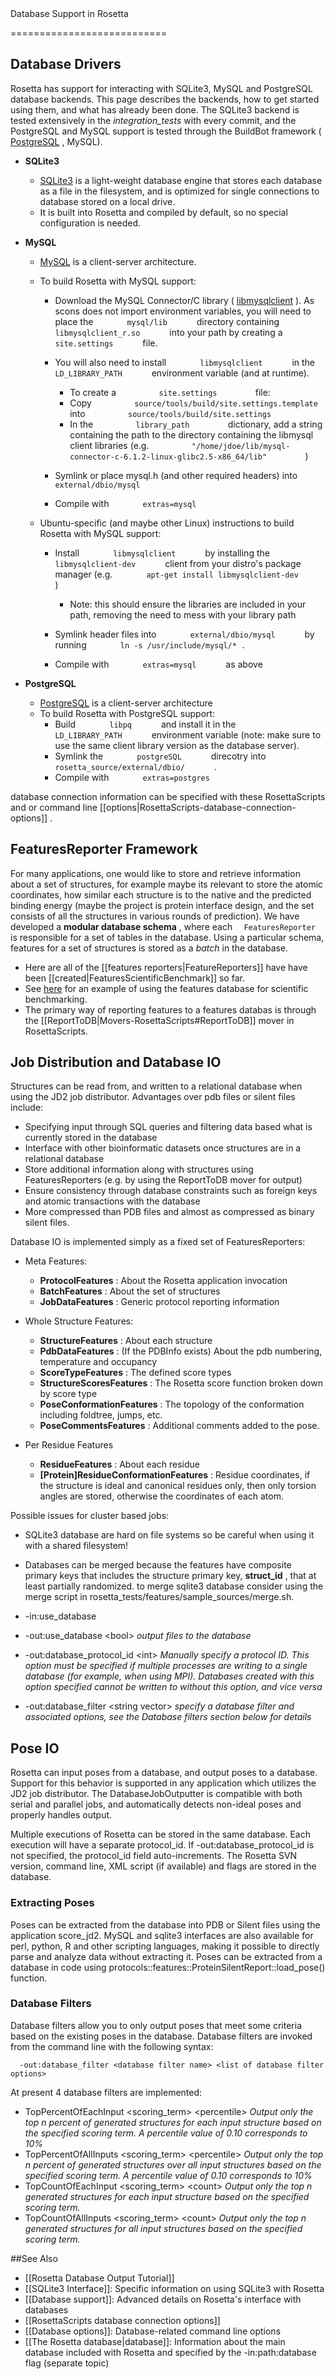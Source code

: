 <!-- --- title: Database IO -->Database Support in Rosetta
===========================

Database Drivers
----------------

Rosetta has support for interacting with SQLite3, MySQL and PostgreSQL database backends. This page describes the backends, how to get started using them, and what has already been done. The SQLite3 backend is tested extensively in the *integration\_tests* with every commit, and the PostgreSQL and MySQL support is tested through the BuildBot framework ( [PostgreSQL](http://buildbot.graylab.jhu.edu:8010/builders/UNC.Mac.PostgreSQL.tests) , MySQL).

-   **SQLite3**
    -   [SQLite3](http://www.sqlite.org/) is a light-weight database engine that stores each database as a file in the filesystem, and is optimized for single connections to database stored on a local drive.
    -   It is built into Rosetta and compiled by default, so no special configuration is needed.

-   **MySQL**
    -   [MySQL](http://www.mysql.com/) is a client-server architecture.
    -   To build Rosetta with MySQL support:
        -   Download the MySQL Connector/C library ( [libmysqlclient](http://dev.mysql.com/downloads/connector/c/) ). As scons does not import environment variables, you will need to place the `        mysql/lib       ` directory containing `        libmysqlclient_r.so       ` into your path by creating a `        site.settings       ` file.
        -   You will also need to install `        libmysqlclient       ` in the `        LD_LIBRARY_PATH       ` environment variable (and at runtime).
            -   To create a `          site.settings         ` file:
            -   Copy `          source/tools/build/site.settings.template         ` into `          source/tools/build/site.settings         `
            -   In the `          library_path         ` dictionary, add a string containing the path to the directory containing the libmysql client libraries (e.g. `          "/home/jdoe/lib/mysql-connector-c-6.1.2-linux-glibc2.5-x86_64/lib"         ` )

        -   Symlink or place mysql.h (and other required headers) into `        external/dbio/mysql       `
        -   Compile with `        extras=mysql       `

    -   Ubuntu-specific (and maybe other Linux) instructions to build Rosetta with MySQL support:
        -   Install `        libmysqlclient       ` by installing the `        libmysqlclient-dev       ` client from your distro's package manager (e.g. `        apt-get install libmysqlclient-dev       ` )
            -   Note: this should ensure the libraries are included in your path, removing the need to mess with your library path

        -   Symlink header files into `        external/dbio/mysql       ` by running `        ln -s /usr/include/mysql/* .       `
        -   Compile with `        extras=mysql       ` as above

-   **PostgreSQL**
    -   [PostgreSQL](http://www.postgresql.org/) is a client-server architecture
    -   To build Rosetta with PostgreSQL support:
        -   Build `        libpq       ` and install it in the `        LD_LIBRARY_PATH       ` environment variable (note: make sure to use the same client library version as the database server).
        -   Symlink the `        postgreSQL       ` direcotry into `        rosetta_source/external/dbio/       ` .
        -   Compile with `        extras=postgres       `

database connection information can be specified with these RosettaScripts and or command line [[options|RosettaScripts-database-connection-options]] .

FeaturesReporter Framework
--------------------------

For many applications, one would like to store and retrieve information about a set of structures, for example maybe its relevant to store the atomic coordinates, how similar each structure is to the native and the predicted binding energy (maybe the project is protein interface design, and the set consists of all the structures in various rounds of prediction). We have developed a **modular database schema** , where each `   FeaturesReporter  ` is responsible for a set of tables in the database. Using a particular schema, features for a set of structures is stored as a *batch* in the database.

-   Here are all of the [[features reporters|FeatureReporters]] have have been [[created|FeaturesScientificBenchmark]] so far.
-   See [here](http://contador.med.unc.edu/features/paper/features_optE_methenz_120710.pdf) for an example of using the features database for scientific benchmarking.
-   The primary way of reporting features to a features databas is through the [[ReportToDB|Movers-RosettaScripts#ReportToDB]] mover in RosettaScripts.

Job Distribution and Database IO
--------------------------------

Structures can be read from, and written to a relational database when using the JD2 job distributor. Advantages over pdb files or silent files include:

-   Specifying input through SQL queries and filtering data based what is currently stored in the database
-   Interface with other bioinformatic datasets once structures are in a relational database
-   Store additional information along with structures using FeaturesReporters (e.g. by using the ReportToDB mover for output)
-   Ensure consistency through database constraints such as foreign keys and atomic transactions with the database
-   More compressed than PDB files and almost as compressed as binary silent files.

Database IO is implemented simply as a fixed set of FeaturesReporters:

-   Meta Features:
    -   **ProtocolFeatures** : About the Rosetta application invocation
    -   **BatchFeatures** : About the set of structures
    -   **JobDataFeatures** : Generic protocol reporting information

-   Whole Structure Features:
    -   **StructureFeatures** : About each structure
    -   **PdbDataFeatures** : (If the PDBInfo exists) About the pdb numbering, temperature and occupancy
    -   **ScoreTypeFeatures** : The defined score types
    -   **StructureScoresFeatures** : The Rosetta score function broken down by score type
    -   **PoseConformationFeatures** : The topology of the conformation including foldtree, jumps, etc.
    -   **PoseCommentsFeatures** : Additional comments added to the pose.

-   Per Residue Features
    -   **ResidueFeatures** : About each residue
    -   **[Protein]ResidueConformationFeatures** : Residue coordinates, if the structure is ideal and canonical residues only, then only torsion angles are stored, otherwise the coordinates of each atom.

Possible issues for cluster based jobs:

-   SQLite3 database are hard on file systems so be careful when using it with a shared filesystem!
-   Databases can be merged because the features have composite primary keys that includes the structure primary key, **struct\_id** , that at least partially randomized. to merge sqlite3 database consider using the merge script in rosetta\_tests/features/sample\_sources/merge.sh.

-   -in:use\_database
-   -out:use\_database \<bool\> *output files to the database*
-   -out:database\_protocol\_id \<int\> *Manually specify a protocol ID. This option must be specified if multiple processes are writing to a single database (for example, when using MPI). Databases created with this option specified cannot be written to without this option, and vice versa*
-   -out:database\_filter \<string vector\> *specify a database filter and associated options, see the Database filters section below for details*

Pose IO
-------

Rosetta can input poses from a database, and output poses to a database. Support for this behavior is supported in any application which utilizes the JD2 job distributor. The DatabaseJobOutputter is compatible with both serial and parallel jobs, and automatically detects non-ideal poses and properly handles output.

Multiple executions of Rosetta can be stored in the same database. Each execution will have a separate protocol\_id. If -out:database\_protocol\_id is not specified, the protocol\_id field auto-increments. The Rosetta SVN version, command line, XML script (if available) and flags are stored in the database.

### Extracting Poses

Poses can be extracted from the database into PDB or Silent files using the application score\_jd2. MySQL and sqlite3 interfaces are also available for perl, python, R and other scripting languages, making it possible to directly parse and analyze data without extracting it. Poses can be extracted from a database in code using protocols::features::ProteinSilentReport::load\_pose() function.

### Database Filters

Database filters allow you to only output poses that meet some criteria based on the existing poses in the database. Database filters are invoked from the command line with the following syntax:

`   -out:database_filter <database filter name> <list of database filter options>  `

At present 4 database filters are implemented:

-   TopPercentOfEachInput \<scoring\_term\> \<percentile\> *Output only the top n percent of generated structures for each input structure based on the specified scoring term. A percentile value of 0.10 corresponds to 10%*
-   TopPercentOfAllInputs \<scoring\_term\> \<percentile\> *Output only the top n percent of generated structures over all input structures based on the specified scoring term. A percentile value of 0.10 corresponds to 10%*
-   TopCountOfEachInput \<scoring\_term\> \<count\> *Output only the top n generated structures for each input structure based on the specified scoring term.*
-   TopCountOfAllInputs \<scoring\_term\> \<count\> *Output only the top n generated structures for all input structures based on the specified scoring term.*

##See Also

* [[Rosetta Database Output Tutorial]]
* [[SQLite3 Interface]]: Specific information on using SQLite3 with Rosetta
* [[Database support]]: Advanced details on Rosetta's interface with databases
* [[RosettaScripts database connection options]]
* [[Database options]]: Database-related command line options
* [[The Rosetta database|database]]: Information about the main database included with Rosetta and specified by the -in:path:database flag (separate topic)